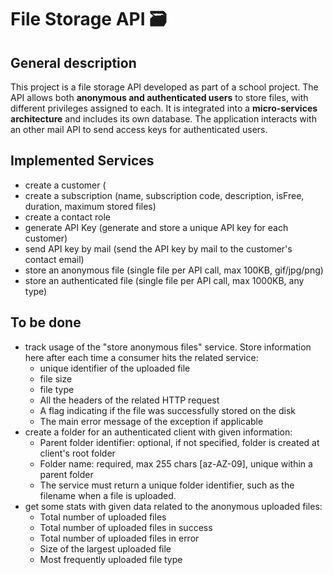# File Storage API 🗃️

## General description

This project is a file storage API developed as part of a school project. 
The API allows both **anonymous and authenticated users** to store files, with different privileges assigned to each. 
It is integrated into a **micro-services architecture** and includes its own database.
The application interacts with an other mail API to send access keys for authenticated users.

## Implemented Services

- create a customer (
- create a subscription (name, subscription code, description, isFree, duration, maximum stored files)
- create a contact role
- generate API Key (generate and store a unique API key for each customer)
- send API key by mail (send the API key by mail to the customer's contact email)
- store an anonymous file (single file per API call, max 100KB, gif/jpg/png)
- store an authenticated file (single file per API call, max 1000KB, any type)

## To be done

- track usage of the "store anonymous files" service. Store information here after each time a consumer hits the related service:
  - unique identifier of the uploaded file
  - file size
  - file type
  - All the headers of the related HTTP request
  - A flag indicating if the file was successfully stored on the disk
  - The main error message of the exception if applicable
- create a folder for an authenticated client with given information:
  - Parent folder identifier: optional, if not specified, folder is created at client's root folder
  - Folder name: required, max 255 chars [az-AZ-09], unique within a parent folder
  - The service must return a unique folder identifier, such as the filename when a file is uploaded.
- get some stats with given data related to the anonymous uploaded files:
  - Total number of uploaded files
  - Total number of uploaded files in success
  - Total number of uploaded files in error
  - Size of the largest uploaded file
  - Most frequently uploaded file type

